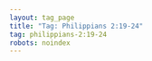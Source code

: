 ```yaml
---
layout: tag_page
title: "Tag: Philippians 2:19-24"
tag: philippians-2:19-24
robots: noindex
---
```

